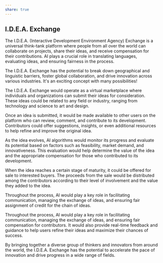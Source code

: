 ```yaml
---
share: true
---
```



## I.D.E.A. Exchange
The I.D.E.A. (Interactive Development Environment Agency) Exchange is a universal think-tank platform where people from all over the world can collaborate on projects, share their ideas, and receive compensation for their contributions. AI plays a crucial role in translating languages, evaluating ideas, and ensuring fairness in the process.

The I.D.E.A. Exchange has the potential to break down geographical and linguistic barriers, foster global collaboration, and drive innovation across various industries. It's an exciting concept with many possibilities!

The I.D.E.A. Exchange would operate as a virtual marketplace where individuals and organizations can submit their ideas for consideration. These ideas could be related to any field or industry, ranging from technology and science to art and design.

Once an idea is submitted, it would be made available to other users on the platform who can review, comment, and contribute to its development. Contributors could offer suggestions, insights, or even additional resources to help refine and improve the original idea.

As the idea evolves, AI algorithms would monitor its progress and evaluate its potential based on factors such as feasibility, market demand, and innovativeness. This evaluation would help determine the value of the idea and the appropriate compensation for those who contributed to its development.

When the idea reaches a certain stage of maturity, it could be offered for sale to interested buyers. The proceeds from the sale would be distributed among the contributors according to their level of involvement and the value they added to the idea.

Throughout the process, AI would play a key role in facilitating communication, managing the exchange of ideas, and ensuring fair assignment of credit for the chain of ideas.

Throughout the process, AI would play a key role in facilitating communication, managing the exchange of ideas, and ensuring fair compensation for contributors. It would also provide real-time feedback and guidance to help users refine their ideas and maximize their chances of success.

By bringing together a diverse group of thinkers and innovators from around the world, the I.D.E.A. Exchange has the potential to accelerate the pace of innovation and drive progress in a wide range of fields.